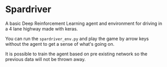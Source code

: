 # Spardriver

A basic Deep Reinforcement Learning agent and environment for driving in a 4 lane highway made with keras.

You can run the ``spardriver_env.py`` and play the game by arrow keys without the agent to get a sense of what's going on.

It is possible to train the agent based on pre existing network so the previous data will not be thrown away.

